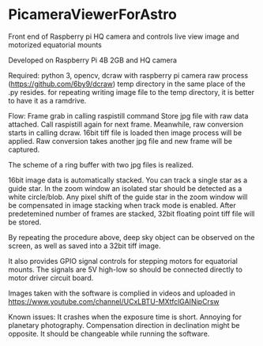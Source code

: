# PicameraViewerForAstro
Front end of Raspberry pi HQ camera and controls live view image and motorized equatorial mounts

Developed on Raspberry Pi 4B 2GB and HQ camera

Required:
python 3, opencv, dcraw with raspberry pi camera raw process (https://github.com/6by9/dcraw)
temp directory in the same place of the .py resides.
for repeating writing image file to the temp directory, it is better to have it as a ramdrive.

Flow:
Frame grab in calling raspistill command
Store jpg file with raw data attached.
Call raspistill again for next frame.
Meanwhile, raw conversion starts in calling dcraw.
16bit tiff file is loaded then image process will be applied.
Raw conversion takes another jpg file and new frame will be captured.

The scheme of a ring buffer with two jpg files is realized.

16bit image data is automatically stacked.
You can track a single star as a guide star.
In the zoom window an isolated star should be detected as a white circle/blob.
Any pixel shift of the guide star in the zoom window will be compensated in image stacking when track mode is enabled.
After predetemined number of frames are stacked, 32bit floating point tiff file will be stored.

By repeating the procedure above, deep sky object can be observed on the screen, as well as saved into a 32bit tiff image.

It also provides GPIO signal controls for stepping motors for equatorial mounts. The signals are 5V high-low so should be connected directly to motor driver circuit board.

Images taken with the software is complied in videos and uploaded in https://www.youtube.com/channel/UCxLBTU-MXtfclGAINipCrsw



Known issues:
It crashes when the exposure time is short. Annoying for planetary photography.
Compensation direction in declination might be opposite. It should be changeable while running the software.



